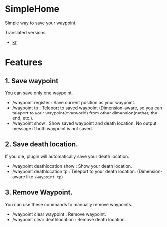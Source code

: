 # SimpleHome
Simple way to save your waypoint.

Translated versions:
- [kr](readme/KR.md)

# Features

## 1. Save waypoint
You can save only one waypoint.
- /waypoint register : Save current position as your waypoint.
- /waypoint tp : Teleport to saved waypoint
(Dimension-aware, so you can teleport to your waypoint(overworld) from other dimension(nether, the end, etc.).
- /waypoint show : Show saved waypoint and death location. No output message if both waypoint is not saved.

## 2. Save death location.
If you die, plugin will automatically save your death location.
- /waypoint deathlocation show : Show your death location.
- /waypoint deathlocation tp : Teleport to your death location. (Dimension-aware like `/waypoint tp`)

## 3. Remove Waypoint.
You can use these commands to manually remove waypoints.
- /waypoint clear waypoint : Remove waypoint.
- /waypoint clear deathlocation : Remove death location.
